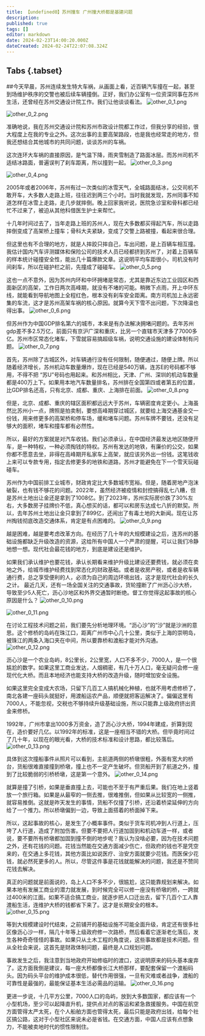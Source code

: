 ```yaml
---
title: 【undefined0】苏州撞车 广州撞大桥都是基建问题
description: 
published: true
tags: []
editor: markdown
date: 2024-02-23T14:00:20.000Z
dateCreated: 2024-02-24T22:07:08.324Z
---
```


## Tabs {.tabset}

##今天早晨，苏州连续发生特大车祸，从画面上看，近百辆汽车撞在一起，甚至到场维护秩序的交警也被后续车辆撞倒。正好，我们办公室有一位资深同事在苏州生活，还曾经在苏州交通设计院工作。我们让他谈谈看法。
![other_0_1.png](https://img.bedtime.news/2024/02/25/65da6859c48de.png)

![other_0_2.png](https://img.bedtime.news/2024/02/25/65da685d4cb30.png)


准确地说，我在苏州交通设计院和苏州市政设计院都工作过，但我分享的经验，很大程度上在我的专业之外。这次出事的主要高架路段，也是我也经常走的地方，但我还想结合其他城市的共同问题，谈谈苏州的车祸。

这次连环大车祸的直接原因，是气温下降，雨夹雪制造了路面冰层。而苏州司机不适结冰路面，普遍误判了刹车距离，所以撞到一起。
![other_0_3.png](https://img.bedtime.news/2024/02/25/65da685ff1edd.png)

![other_0_4.png](https://img.bedtime.news/2024/02/25/65da68651b097.png)


2005年或者2006年，苏州有过一次类似的冰雪天气，全城路面结冰，公交司机不敢开车，大多数人走路上班，往往迟到两三个小时。当时我就发现，苏州同事不知道怎样在冰雪上走路，走几步就摔倒。晚上回家我听说，医院急诊室和骨科都已经忙不过来了，被迫从其他科借医生护士来帮忙。

十几年时间过去了，当年走路上班的苏州人，现在大多数都买得起汽车，所以走路摔倒变成了高架桥上撞车；骨科大夫紧缺，变成了交警上路被撞，看起来很合理。

但这里也有不合理的地方，就是人摔跤只摔自己，车出问题，是上百辆车相互撞。我估计国内汽车评测媒体和保险公司的技术人员已经都挤到苏州了，对着上百辆车的样本统计碰撞安全性，能出几十篇爆款文章。这说明平均车距很小，司机没有时间刹车，所以在碰护栏之前，先撞成了碰碰车。
![other_0_5.png](https://img.bedtime.news/2024/02/25/65da6869e9f87.png)


这也一点不意外，因为苏州内环和中环拥堵是常态，尤其是靠近东边工业园区和西面新区的高架，工作日两次高峰期，就没有不堵的可能。稍微下点雨，开上中环东线，就能看到导航地图上全程红色，根本没有刹车安全距离。南方司机加上永远密集的车流，这才是苏州高架车祸的核心原因。就算今天下雪不出问题，下次降温也得出事。
![other_0_6.png](https://img.bedtime.news/2024/02/25/65da686e06744.png)


但苏州作为中国GDP排名第六的城市，本来是有办法解决拥堵问题的。去年苏州gdp差不多2.5万亿，前面只有京沪广深和重庆，比另一个直辖市天津多了7000多亿。苏州市区常态化堵车，下雪就容易搞超级车祸，说明交通设施的建设体制有问题。
![other_0_7.png](https://img.bedtime.news/2024/02/25/65da6870579d2.png)


首先，苏州除了古城区外，对车辆通行没有任何限制，随便通过，随便上牌。所以随着经济增长，苏州机动车数量爆炸，现在已经是540万辆，连苏E的号码都不够用，不得不把 “苏U”号码也用起来。和苏州相比，天津、广州、深圳的机动车数量都是400万上下。如果用本地汽车数量排名，苏州排在全国第四或者第五的位置，比GDP排名还高，只有北京、成都、重庆、上海排在前面。
![other_0_8.png](https://img.bedtime.news/2024/02/25/65da68729c735.png)


但是，北京、成都、重庆的辖区面积都远远大于苏州，车辆密度肯定更小。上海虽然比苏州小一点，牌照是拍卖制，要想高峰期穿过城区，就要给上海交通基金交一份钱，用来修更多的高架桥和停车场，缓和堵车问题。苏州车牌不要钱，还没有足够大的面积，堵车和撞车都有必然性。

所以，最好的方案就是对汽车收钱。我们必须承认，在中国经济最发达地区随便开车，是一种特权，一种必须掏钱的特权。苏州有发达的地铁，有廉价的公交，如果你都不愿意去坐，非得在高峰期开私家车上高架，就应该另外出一份钱。这笔钱收上来可以专款专用，指定去修更多的地铁和道路，苏州才能避免在下一个雪天玩碰碰车。

苏州作为中国前排工业城市，财政肯定比大多数城市宽裕。但是，随着房地产泡沫破裂，也有钱不够花的问题。2022年，虽然经济被疫情和封控搞得乱七八糟，但是苏州土地出让金还是拿到了1008亿。到了2023年，苏州实际房价跌了30%左右，大多数房子挂牌价不低，真心想买的话，都可以和房东达成七八折的默契。所以，去年苏州土地出让金只拿到了899亿，还闹出了有毒土地的大新闻。现在让苏州掏钱彻底改造交通体系，肯定是有点困难的。
![other_0_9.png](https://img.bedtime.news/2024/02/25/65da68755ee45.png)


越是困难，越是要考虑改革方向。在经历了几十年的大规模建设之后，连苏州的基础设施都缺乏升级改造的资源，这给所有中国人一个严肃的提醒，可以让我们冷静地想一想。现代社会最花钱的地方，到底是建设还是维护。

如果我们承认维护也要花钱，承认长期看来维护升级比建设还要费钱，就必须在卖地之外，给城市维护经费找到常态化的财政基础。或者是收房产税，或者是收车辆通行费，总之享受便利的人，必须为自己的周边环境出钱，这才是现代社会的长久之计。 最近几天，还有一场全国关注的交通事故，货轮撞断了广州沥心沙大桥，导致至少5人死亡，沥心沙地区和外界交通暂时断绝。督工你觉得这起事故的核心原因是什么？
![other_0_10.png](https://img.bedtime.news/2024/02/25/65da6878474e1.png)

![other_0_11.png](https://img.bedtime.news/2024/02/25/65da687b57dfb.png)


在讨论工程技术问题之前，我们要先分析地理环境。“沥心沙”的“沙”就是沙洲的意思。这个修桥的岛屿在珠江口，距离广州市中心几十公里，类似于上海的崇明岛，被珠江的两条入海口夹在中间，所以要靠桥和渡船才能对外沟通。
![other_0_12.png](https://img.bedtime.news/2024/02/25/65da687ddd207.png)


沥心沙是一个农业岛屿，8公里长，2公里宽，人口不多不少，7000人，是一个很尴尬的数字。如果这里工商业发达，人烟稠密，有几十万人口，毫无疑问会修一座现代化大桥。而且本地经济也能支持大桥的改造升级，随时增加安全设施。

如果这里完全变成大农场，只留下几百工人搞机械化种植，也就不用考虑修桥了，南北各建一座码头就挺好，用渡船运农产品，顺便就把客运解决了。偏偏这里有7000人，不能忽视，交税也不够持续升级基础设施，所以只能靠上级政府挤出资金来修桥。

1992年，广州市拿出1000多万资金，造了沥心沙大桥，1994年建成，折算到现在，造价要好几亿。以1992年的标准，这是一座相当不错的大桥。但毕竟时间过了几十年，以现在的眼光看，大桥的技术标准和设计思路，都比较落后。
![other_0_13.png](https://img.bedtime.news/2024/02/25/65da6880a8239.png)




具体到这次撞船事件从照片可以看到，主航道两侧的桥墩很粗，外面有宽大的桥台，货船很难直接撞到桥墩，撞上也不一定产生破坏。但货船开到了航道之外，撞到了比较脆弱的引桥桥墩，这是第一个意外。
![other_0_14.png](https://img.bedtime.news/2024/02/25/65da688496a75.png)


就算是撞了引桥，如果是垂直撞上去，可能也不至于有严重后果。我们在地上竖着放一个旅行箱。如果是从最窄的一侧去推，很难推倒，但如果从比较宽的一侧推，就容易推倒。这就是昨天发生的事情，货船不仅撞了引桥，还沿着桥梁延伸的方向给了一个推力。所以桥墩偏到一边，导致上面搭着的桥面掉下来。

所以，这起事故的核心，是发生了小概率事件。类似于货车司机冲到人行道上，压垮了人行道，造成了附加伤害。但要不要把人行道加固到和机动车道一样，或者说，要不要所有桥墩都加固到撞不倒的地步呢？我认为没啥必要，因为在技术问题之外，还有花钱的问题。花钱当然能在交通方面减少伤亡，但政府的钱也不是凭空来的，在交通上多花钱，其他方面比如说医疗、治安方面就要少花钱。而医保少花钱，就必然死更多的人。所以，尽管这件事是花钱就能解决的问题，我还是不赞同花钱去解决。

真正的问题就是前面说的，岛上人口不多不少，很尴尬，这只能靠规划来解决。如果本地有发展工商业的潜力就发展，到时候完全可以修一座没有桥墩的桥，一跨就过400米的江面。如果不适合搞工商业，就逐步把人口迁出去，留下几百个工人靠渡船生活，连维护大桥的钱都省下来了。这才是长期安全的根本。
![other_0_15.png](https://img.bedtime.news/2024/02/25/65da68872ae71.png)


等到大规模建设时代结束，之前铺开的基础设施不可能全面升级，肯定还有很多社区像沥心沙一样，隔几十年等上级政府修一次路桥，然后看着它逐渐老化落后，发生各种奇奇怪怪的事故。如果只从土木工程的角度说，这些事故都是技术问题。但从全社会来说，这首先是财政体制问题，最终是人口规划问题。

事故发生之后，我注意到当地政府开始修临时的渡口，这说明原来的码头基本废弃了。这方面我倒是建议，每一座大桥都像长江大桥那样，要配套保留一个渡船码头。因为码头平台的维护成本很低，替代作用很强，一旦有灾难或者战争，渡船的可靠性是最强的，最能保证基本生活必需品的运输。
![other_0_16.png](https://img.bedtime.news/2024/02/25/65da6889a8256.png)


更进一步说，十几平方公里，7000人口的岛屿，放到大多数国家，都应该有一个小型机场，至少可以起降直升机，提供点对点的客运和紧急救援服务。中国在航空方面管得太严太死，在个人船舶方面也管得太死，最后只能是政府出钱，给每个社区搞公路，这对于小型社区来说未必是省钱。在交通方面，中国人应该有点想象力，不能被卖地时代的惯性限制住。